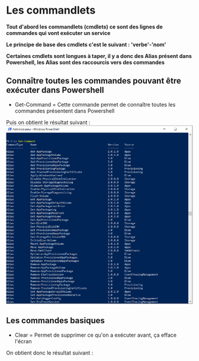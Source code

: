 # Les commandlets

__Tout d'abord les commandlets (cmdlets) ce sont des lignes de commandes qui vont exécuter un service__

__Le principe de base des cmdlets c'est le suivant : 'verbe'-'nom'__

__Certaines cmdlets sont longues à taper, il y a donc des Alias présent dans Powershell, les Alias sont des raccourcis vers des commandes__ 


## Connaître toutes les commandes pouvant être exécuter dans Powershell

- Get-Command = Cette commande permet de connaître toutes les commandes présentent dans Powershell

Puis on obtient le résultat suivant : ![drawing](https://github.com/kevinguyodo/Powershell/blob/main/get-command.PNG)

## Les commandes basiques

- Clear = Permet de supprimer ce qu'on a exécuter avant, ça efface l'écran

On obtient donc le résultat suivant : ![]()
